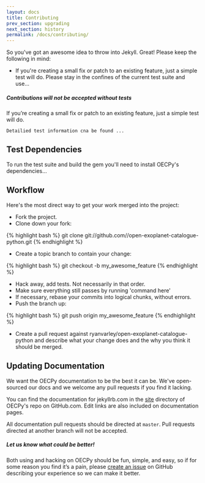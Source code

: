 ```yaml
---
layout: docs
title: Contributing
prev_section: upgrading
next_section: history
permalink: /docs/contributing/
---
```


So you've got an awesome idea to throw into Jekyll. Great! Please keep the
following in mind:

* If you're creating a small fix or patch to an existing feature, just a simple
  test will do. Please stay in the confines of the current test suite and use...

<div class="note warning">
  <h5>Contributions will not be accepted without tests</h5>
  <p>
    If you’re creating a small fix or patch to an existing feature, just a simple test will do.

    Detailied test information cna be found ...
  </p>
</div>

Test Dependencies
-----------------

To run the test suite and build the gem you'll need to install OECPy's
dependencies...

Workflow
--------

Here's the most direct way to get your work merged into the project:

* Fork the project.
* Clone down your fork:

{% highlight bash %}
git clone git://github.com/<username>/open-exoplanet-catalogue-python.git
{% endhighlight %}

* Create a topic branch to contain your change:

{% highlight bash %}
git checkout -b my_awesome_feature
{% endhighlight %}


* Hack away, add tests. Not necessarily in that order.
* Make sure everything still passes by running 'command here'
* If necessary, rebase your commits into logical chunks, without errors.
* Push the branch up:

{% highlight bash %}
git push origin my_awesome_feature
{% endhighlight %}

* Create a pull request against ryanvarley/open-exoplanet-catalogue-python and describe what your change does and the why you think it should be merged.

Updating Documentation
----------------------

We want the OECPy documentation to be the best it can be. We've open-sourced our docs and we welcome any pull requests if you find it lacking.

You can find the documentation for jekyllrb.com in the
[site](https://github.com/ryanvarley/open-exoplanet-catalogue-python/tree/gh-pages) directory of
OECPy's repo on GitHub.com. Edit links are also included on documentation pages.

All documentation pull requests should be directed at `master`.  Pull
requests directed at another branch will not be accepted.


<div class="note">
  <h5>Let us know what could be better!</h5>
  <p>
    Both using and hacking on OECPy should be fun, simple, and easy, so if for
    some reason you find it’s a pain, please <a
    href="{{ site.google_analytics_id }}">create an issue</a> on
    GitHub describing your experience so we can make it better.
  </p>
</div>
